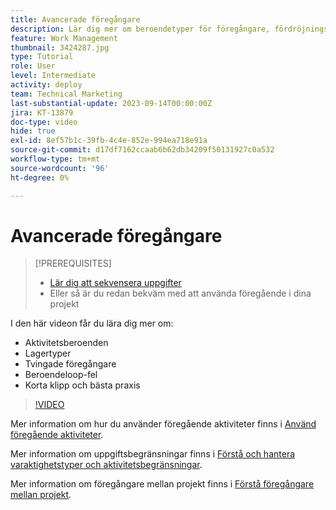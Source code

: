 ```yaml
---
title: Avancerade föregångare
description: Lär dig mer om beroendetyper för föregångare, fördröjningstyper, framtvingade föregångare, fel med beroendeloopar samt några kortkommandon och bästa praxis.
feature: Work Management
thumbnail: 3424287.jpg
type: Tutorial
role: User
level: Intermediate
activity: deploy
team: Technical Marketing
last-substantial-update: 2023-09-14T00:00:00Z
jira: KT-13879
doc-type: video
hide: true
exl-id: 8ef57b1c-39fb-4c4e-852e-994ea718e91a
source-git-commit: d17df7162ccaab6b62db34209f50131927c0a532
workflow-type: tm+mt
source-wordcount: '96'
ht-degree: 0%

---
```


# Avancerade föregångare


>[!PREREQUISITES]
>
>* [Lär dig att sekvensera uppgifter](https://experienceleague.adobe.com/docs/workfront-learn/tutorials-workfront/manage-work/tasks/learn-to-sequence-tasks.html?lang=en)
>* Eller så är du redan bekväm med att använda föregående i dina projekt


I den här videon får du lära dig mer om:

* Aktivitetsberoenden
* Lagertyper
* Tvingade föregångare
* Beroendeloop-fel
* Korta klipp och bästa praxis

>[!VIDEO](https://video.tv.adobe.com/v/3424287/?quality=12&learn=on&enablevpops)

Mer information om hur du använder föregående aktiviteter finns i [Använd föregående aktiviteter](https://experienceleague.adobe.com/docs/workfront/using/manage-work/tasks/use-task-predecessors/use-task-predecessors.html).

Mer information om uppgiftsbegränsningar finns i [Förstå och hantera varaktighetstyper och aktivitetsbegränsningar](https://experienceleague.adobe.com/docs/workfront-learn/tutorials-workfront/manage-work/intermediate-projects/understand-and-manage-duration-types-and-task-constraints.html).

Mer information om föregångare mellan projekt finns i [Förstå föregångare mellan projekt](https://experienceleague.adobe.com/docs/workfront-learn/tutorials-workfront/manage-work/intermediate-projects/understand-cross-project-predecessors.html).
